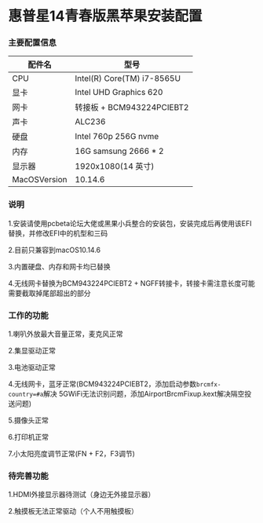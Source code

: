 # 惠普星14青春版黑苹果安装配置

### 主要配置信息

| 配件名       | 型号                       |
| ------------ | -------------------------- |
| CPU          | Intel(R) Core(TM) i7-8565U |
| 显卡         | Intel UHD Graphics 620     |
| 网卡         | 转接板 + BCM943224PCIEBT2  |
| 声卡         | ALC236                     |
| 硬盘         | Intel 760p 256G nvme       |
| 内存         | 16G samsung 2666 * 2       |
| 显示器       | 1920x1080(14 英寸)         |
| MacOSVersion | 10.14.6                    |

### 说明

1.安装请使用pcbeta论坛大佬或黑果小兵整合的安装包，安装完成后再使用该EFI替换，并修改EFI中的机型和三码

2.目前只兼容到macOS10.14.6

3.内置硬盘、内存和网卡均已替换

4.无线网卡替换为BCM943224PCIEBT2 + NGFF转接卡，转接卡需注意长度可能需要截取掉尾部超出的部分

### 工作的功能

1.喇叭外放最大音量正常，麦克风正常

2.集显驱动正常

3.电池驱动正常

4.无线网卡，蓝牙正常(BCM943224PCIEBT2，添加启动参数`brcmfx-country=#a`解决 5GWiFi无法识别问题，添加AirportBrcmFixup.kext解决隔空投送问题)

5.摄像头正常

6.打印机正常

7.小太阳亮度调节正常(FN + F2，F3调节)


### 待完善功能

1.HDMI外接显示器待测试（身边无外接显示器）

2.触摸板无法正常驱动（个人不用触摸板）

